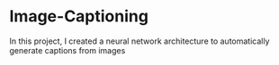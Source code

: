 # Image-Captioning
In this project, I created a neural network architecture to automatically generate captions from images
